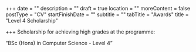 +++
date = ""
description = ""
draft = true
location = ""
moreContent = false
postType = "CV"
startFinishDate = ""
subtitle = ""
tabTitle = "Awards"
title = "Level 4 Scholarship"

+++
Scholarship for achieving high grades at the programme:

“BSc (Hons) in Computer Science - Level 4”